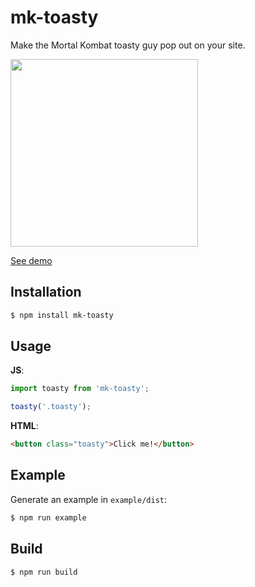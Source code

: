 # mk-toasty

Make the Mortal Kombat toasty guy pop out on your site.

<a href="https://dl.dropboxusercontent.com/u/21334841/demos/mk-toasty/index.html">
  <img src='https://www.dropbox.com/s/h7zo1d5g57vjdv9/mk-toasty.png?raw=1' width='300px' />
</a>

[See demo](https://dl.dropboxusercontent.com/u/21334841/demos/mk-toasty/index.html)

## Installation

```sh
$ npm install mk-toasty
```

## Usage

**JS**:

```js
import toasty from 'mk-toasty';

toasty('.toasty');
```

**HTML**:

```html
<button class="toasty">Click me!</button>
```

## Example

Generate an example in `example/dist`:

```sh
$ npm run example
```

## Build

```sh
$ npm run build
```
